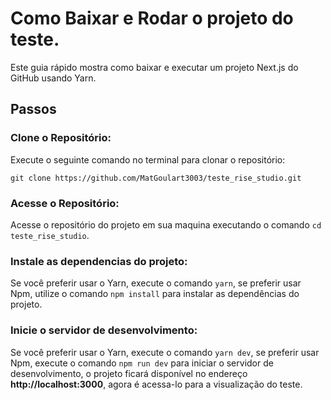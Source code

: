 # Como Baixar e Rodar o projeto do teste.
Este guia rápido mostra como baixar e executar um projeto Next.js do GitHub usando Yarn.

## Passos

### Clone o Repositório:

Execute o seguinte comando no terminal para clonar o repositório:
```
git clone https://github.com/MatGoulart3003/teste_rise_studio.git
```
### Acesse o Repositório:

Acesse o repositório do projeto em sua maquina executando o comando `cd teste_rise_studio`.

### Instale as dependencias do projeto:

Se você preferir usar o Yarn, execute o comando `yarn`, se preferir usar Npm, utilize o comando `npm install` para instalar as dependências do projeto.

### Inicie o servidor de desenvolvimento:

Se você preferir usar o Yarn, execute o comando `yarn dev`, se preferir usar Npm, execute o comando `npm run dev` para iniciar o servidor de desenvolvimento,
o projeto ficará disponível no endereço **http://localhost:3000**, agora é acessa-lo para a visualização do teste.
